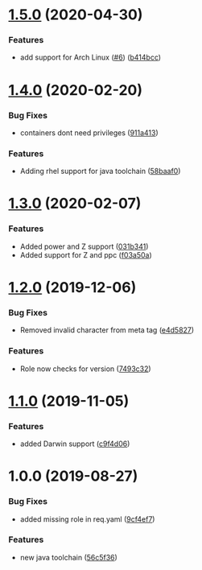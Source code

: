 # [1.5.0](https://github.com/mongodb-ansible-roles/ansible-role-java-toolchain/compare/v1.4.0...v1.5.0) (2020-04-30)


### Features

* add support for Arch Linux ([#6](https://github.com/mongodb-ansible-roles/ansible-role-java-toolchain/issues/6)) ([b414bcc](https://github.com/mongodb-ansible-roles/ansible-role-java-toolchain/commit/b414bccd35ece757c2124eb580e35c24a22eba92))

# [1.4.0](https://github.com/mongodb-ansible-roles/ansible-role-java-toolchain/compare/v1.3.0...v1.4.0) (2020-02-20)


### Bug Fixes

* containers dont need privileges ([911a413](https://github.com/mongodb-ansible-roles/ansible-role-java-toolchain/commit/911a41355c5815ee61542572dfd18fed342d1653))


### Features

* Adding rhel support for java toolchain ([58baaf0](https://github.com/mongodb-ansible-roles/ansible-role-java-toolchain/commit/58baaf08824432a9ff289ece0e8aa365001c9093))

# [1.3.0](https://github.com/mongodb-ansible-roles/ansible-role-java-toolchain/compare/v1.2.0...v1.3.0) (2020-02-07)


### Features

* Added power and Z support ([031b341](https://github.com/mongodb-ansible-roles/ansible-role-java-toolchain/commit/031b3412e62fa057b8447898cccbf8525da973b3))
* Added support for Z and ppc ([f03a50a](https://github.com/mongodb-ansible-roles/ansible-role-java-toolchain/commit/f03a50a9e4a2a36651e54e5f40104ca0ad474387))

# [1.2.0](https://github.com/mongodb-ansible-roles/ansible-role-java-toolchain/compare/v1.1.0...v1.2.0) (2019-12-06)


### Bug Fixes

* Removed invalid character from meta tag ([e4d5827](https://github.com/mongodb-ansible-roles/ansible-role-java-toolchain/commit/e4d58274d950f39ae8e0adcc7a44072925689127))


### Features

* Role now checks for version ([7493c32](https://github.com/mongodb-ansible-roles/ansible-role-java-toolchain/commit/7493c32f613933461bae9d2642b45a4410bb308c))

# [1.1.0](https://github.com/mongodb-ansible-roles/ansible-role-java-toolchain/compare/v1.0.0...v1.1.0) (2019-11-05)


### Features

* added Darwin support ([c9f4d06](https://github.com/mongodb-ansible-roles/ansible-role-java-toolchain/commit/c9f4d06a5490a9ce8198163c6f670227fcba6de2))

# 1.0.0 (2019-08-27)


### Bug Fixes

* added missing role in req.yaml ([9cf4ef7](https://github.com/mongodb-ansible-roles/ansible-role-java-toolchain/commit/9cf4ef7))


### Features

* new java toolchain ([56c5f36](https://github.com/mongodb-ansible-roles/ansible-role-java-toolchain/commit/56c5f36))
